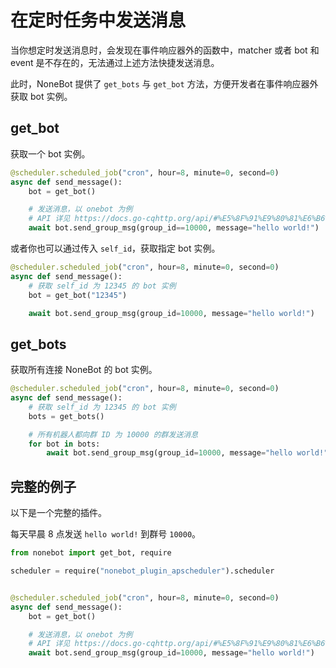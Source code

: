 # 在定时任务中发送消息

当你想定时发送消息时，会发现在事件响应器外的函数中，matcher 或者 bot 和 event 是不存在的，无法通过上述方法快捷发送消息。

此时，NoneBot 提供了 `get_bots` 与 `get_bot` 方法，方便开发者在事件响应器外获取 bot 实例。

## get_bot

获取一个 bot 实例。

```python
@scheduler.scheduled_job("cron", hour=8, minute=0, second=0)
async def send_message():
    bot = get_bot()

    # 发送消息，以 onebot 为例
    # API 详见 https://docs.go-cqhttp.org/api/#%E5%8F%91%E9%80%81%E6%B6%88%E6%81%AF
    await bot.send_group_msg(group_id==10000, message="hello world!")
```

或者你也可以通过传入 `self_id`，获取指定 bot 实例。

```python
@scheduler.scheduled_job("cron", hour=8, minute=0, second=0)
async def send_message():
    # 获取 self_id 为 12345 的 bot 实例
    bot = get_bot("12345")

    await bot.send_group_msg(group_id=10000, message="hello world!")
```

## get_bots

获取所有连接 NoneBot 的 bot 实例。

```python
@scheduler.scheduled_job("cron", hour=8, minute=0, second=0)
async def send_message():
    # 获取 self_id 为 12345 的 bot 实例
    bots = get_bots()

    # 所有机器人都向群 ID 为 10000 的群发送消息
    for bot in bots:
        await bot.send_group_msg(group_id=10000, message="hello world!")
```

## 完整的例子

以下是一个完整的插件。

每天早晨 8 点发送 `hello world!` 到群号 `10000`。

```python
from nonebot import get_bot, require

scheduler = require("nonebot_plugin_apscheduler").scheduler


@scheduler.scheduled_job("cron", hour=8, minute=0, second=0)
async def send_message():
    bot = get_bot()

    # 发送消息，以 onebot 为例
    # API 详见 https://docs.go-cqhttp.org/api/#%E5%8F%91%E9%80%81%E6%B6%88%E6%81%AF
    await bot.send_group_msg(group_id=10000, message="hello world!")
```
